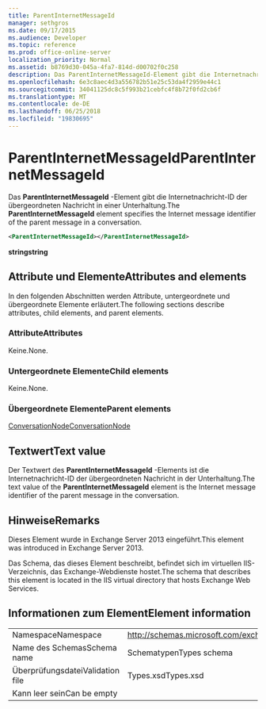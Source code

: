```yaml
---
title: ParentInternetMessageId
manager: sethgros
ms.date: 09/17/2015
ms.audience: Developer
ms.topic: reference
ms.prod: office-online-server
localization_priority: Normal
ms.assetid: b8769d30-045a-4fa7-814d-d00702f0c258
description: Das ParentInternetMessageId-Element gibt die Internetnachricht-ID der übergeordneten Nachricht in einer Unterhaltung.
ms.openlocfilehash: 6e3c8aec4d3a556782b51e25c53da4f2959e44c1
ms.sourcegitcommit: 34041125dc8c5f993b21cebfc4f8b72f0fd2cb6f
ms.translationtype: MT
ms.contentlocale: de-DE
ms.lasthandoff: 06/25/2018
ms.locfileid: "19830695"
---
```

# <a name="parentinternetmessageid"></a><span data-ttu-id="c7faf-103">ParentInternetMessageId</span><span class="sxs-lookup"><span data-stu-id="c7faf-103">ParentInternetMessageId</span></span>

<span data-ttu-id="c7faf-104">Das **ParentInternetMessageId** -Element gibt die Internetnachricht-ID der übergeordneten Nachricht in einer Unterhaltung.</span><span class="sxs-lookup"><span data-stu-id="c7faf-104">The **ParentInternetMessageId** element specifies the Internet message identifier of the parent message in a conversation.</span></span> 
  
```XML
<ParentInternetMessageId></ParentInternetMessageId>
```

<span data-ttu-id="c7faf-105">**string**</span><span class="sxs-lookup"><span data-stu-id="c7faf-105">**string**</span></span>

## <a name="attributes-and-elements"></a><span data-ttu-id="c7faf-106">Attribute und Elemente</span><span class="sxs-lookup"><span data-stu-id="c7faf-106">Attributes and elements</span></span>

<span data-ttu-id="c7faf-107">In den folgenden Abschnitten werden Attribute, untergeordnete und übergeordnete Elemente erläutert.</span><span class="sxs-lookup"><span data-stu-id="c7faf-107">The following sections describe attributes, child elements, and parent elements.</span></span>
  
### <a name="attributes"></a><span data-ttu-id="c7faf-108">Attribute</span><span class="sxs-lookup"><span data-stu-id="c7faf-108">Attributes</span></span>

<span data-ttu-id="c7faf-109">Keine.</span><span class="sxs-lookup"><span data-stu-id="c7faf-109">None.</span></span>
  
### <a name="child-elements"></a><span data-ttu-id="c7faf-110">Untergeordnete Elemente</span><span class="sxs-lookup"><span data-stu-id="c7faf-110">Child elements</span></span>

<span data-ttu-id="c7faf-111">Keine.</span><span class="sxs-lookup"><span data-stu-id="c7faf-111">None.</span></span>
  
### <a name="parent-elements"></a><span data-ttu-id="c7faf-112">Übergeordnete Elemente</span><span class="sxs-lookup"><span data-stu-id="c7faf-112">Parent elements</span></span>

[<span data-ttu-id="c7faf-113">ConversationNode</span><span class="sxs-lookup"><span data-stu-id="c7faf-113">ConversationNode</span></span>](conversationnode.md)
  
## <a name="text-value"></a><span data-ttu-id="c7faf-114">Textwert</span><span class="sxs-lookup"><span data-stu-id="c7faf-114">Text value</span></span>

<span data-ttu-id="c7faf-115">Der Textwert des **ParentInternetMessageId** -Elements ist die Internetnachricht-ID der übergeordneten Nachricht in der Unterhaltung.</span><span class="sxs-lookup"><span data-stu-id="c7faf-115">The text value of the **ParentInternetMessageId** element is the Internet message identifier of the parent message in the conversation.</span></span> 
  
## <a name="remarks"></a><span data-ttu-id="c7faf-116">Hinweise</span><span class="sxs-lookup"><span data-stu-id="c7faf-116">Remarks</span></span>

<span data-ttu-id="c7faf-117">Dieses Element wurde in Exchange Server 2013 eingeführt.</span><span class="sxs-lookup"><span data-stu-id="c7faf-117">This element was introduced in Exchange Server 2013.</span></span>
  
<span data-ttu-id="c7faf-118">Das Schema, das dieses Element beschreibt, befindet sich im virtuellen IIS-Verzeichnis, das Exchange-Webdienste hostet.</span><span class="sxs-lookup"><span data-stu-id="c7faf-118">The schema that describes this element is located in the IIS virtual directory that hosts Exchange Web Services.</span></span>
  
## <a name="element-information"></a><span data-ttu-id="c7faf-119">Informationen zum Element</span><span class="sxs-lookup"><span data-stu-id="c7faf-119">Element information</span></span>

|||
|:-----|:-----|
|<span data-ttu-id="c7faf-120">Namespace</span><span class="sxs-lookup"><span data-stu-id="c7faf-120">Namespace</span></span>  <br/> |http://schemas.microsoft.com/exchange/services/2006/types  <br/> |
|<span data-ttu-id="c7faf-121">Name des Schemas</span><span class="sxs-lookup"><span data-stu-id="c7faf-121">Schema name</span></span>  <br/> |<span data-ttu-id="c7faf-122">Schematypen</span><span class="sxs-lookup"><span data-stu-id="c7faf-122">Types schema</span></span>  <br/> |
|<span data-ttu-id="c7faf-123">Überprüfungsdatei</span><span class="sxs-lookup"><span data-stu-id="c7faf-123">Validation file</span></span>  <br/> |<span data-ttu-id="c7faf-124">Types.xsd</span><span class="sxs-lookup"><span data-stu-id="c7faf-124">Types.xsd</span></span>  <br/> |
|<span data-ttu-id="c7faf-125">Kann leer sein</span><span class="sxs-lookup"><span data-stu-id="c7faf-125">Can be empty</span></span>  <br/> ||
   

